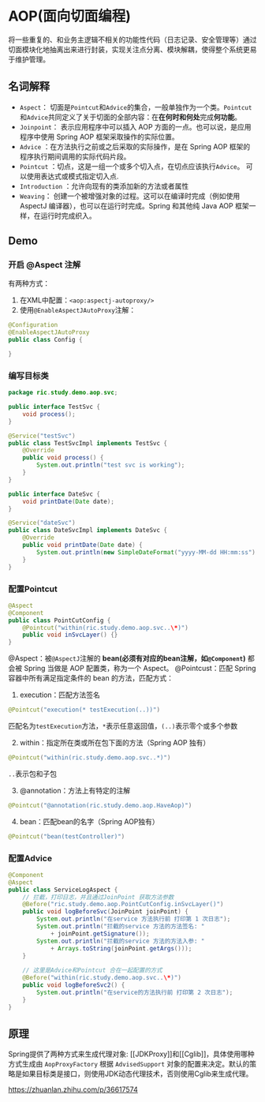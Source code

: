 # AOP(面向切面编程)

将一些重复的、和业务主逻辑不相关的功能性代码（日志记录、安全管理等）通过切面模块化地抽离出来进行封装，实现关注点分离、模块解耦，使得整个系统更易于维护管理。

## 名词解释

- `Aspect`： 切面是`Pointcut`和`Advice`的集合，一般单独作为一个类。`Pointcut`和`Advice`共同定义了关于切面的全部内容：在**在何时和何处**完成**何功能**。
-  `Joinpoint`： 表示应用程序中可以插入 AOP 方面的一点。也可以说，是应用程序中使用 Spring AOP 框架采取操作的实际位置。 
-  `Advice` ：在方法执行之前或之后采取的实际操作，是在 Spring AOP 框架的程序执行期间调用的实际代码片段。 
-  `Pointcut` ：切点，这是一组一个或多个切入点，在切点应该执行`Advice`。 可以使用表达式或模式指定切入点.
-  `Introduction` ：允许向现有的类添加新的方法或者属性 
-  `Weaving`： 创建一个被增强对象的过程。这可以在编译时完成（例如使用AspectJ 编译器），也可以在运行时完成。Spring 和其他纯 Java AOP 框架一样，在运行时完成织入。

## Demo

### 开启 @Aspect 注解

有两种方式：
1. 在XML中配置：`<aop:aspectj-autoproxy/>`
2. 使用`@EnableAspectJAutoProxy`注解：
```java
@Configuration
@EnableAspectJAutoProxy
public class Config {

}
```

### 编写目标类

```java
package ric.study.demo.aop.svc;

public interface TestSvc {
    void process();
}

@Service("testSvc")
public class TestSvcImpl implements TestSvc {
    @Override
    public void process() {
        System.out.println("test svc is working");
    }
}

public interface DateSvc {
    void printDate(Date date);
}

@Service("dateSvc")
public class DateSvcImpl implements DateSvc {
    @Override
    public void printDate(Date date) {
        System.out.println(new SimpleDateFormat("yyyy-MM-dd HH:mm:ss").format(date));
    }
}

```


### 配置Pointcut

```java
@Aspect 
@Component 
public class PointCutConfig { 
    @Pointcut("within(ric.study.demo.aop.svc..\*)") 
    public void inSvcLayer() {} 
}

```

@Aspect：被`@AspectJ`注解的 **bean(必须有对应的bean注解，如`@Component`)** 都会被 Spring 当做是 AOP 配置类，称为一个 Aspect。
@Pointcust：匹配 Spring 容器中所有满足指定条件的 bean 的方法，匹配方式：

1. execution：匹配方法签名
```java
@Pointcut("execution(* testExecution(..))") 
```
匹配名为`testExecution`方法，`*`表示任意返回值，`(..)`表示零个或多个参数 

2. within：指定所在类或所在包下面的方法（Spring AOP 独有）
```java
@Pointcut("within(ric.study.demo.aop.svc..*)")
```
`..`表示包和子包


3. @annotation：方法上有特定的注解
```java
@Pointcut("@annotation(ric.study.demo.aop.HaveAop)")
```

4. bean：匹配bean的名字（Spring AOP独有）
```java
@Pointcut("bean(testController)")
```

### 配置Advice

```java
@Component 
@Aspect 
public class ServiceLogAspect { 
    // 拦截，打印日志，并且通过JoinPoint 获取方法参数
    @Before("ric.study.demo.aop.PointCutConfig.inSvcLayer()")
    public void logBeforeSvc(JoinPoint joinPoint) {
        System.out.println("在service 方法执行前 打印第 1 次日志");
        System.out.println("拦截的service 方法的方法签名: " 
            + joinPoint.getSignature()); 
        System.out.println("拦截的service 方法的方法入参: " 
            + Arrays.toString(joinPoint.getArgs())); 
    }
    
    // 这里是Advice和Pointcut 合在一起配置的方式
    @Before("within(ric.study.demo.aop.svc..\*)") 
    public void logBeforeSvc2() { 
        System.out.println("在service的方法执行前 打印第 2 次日志"); 
    } 
}
```

## 原理

Spring提供了两种方式来生成代理对象: [[JDKProxy]]和[[Cglib]]，具体使用哪种方式生成由 `AopProxyFactory` 根据 `AdvisedSupport` 对象的配置来决定。默认的策略是如果目标类是接口，则使用JDK动态代理技术，否则使用Cglib来生成代理。

https://zhuanlan.zhihu.com/p/36617574